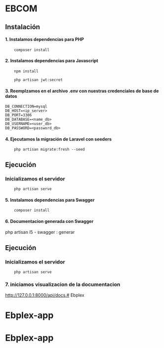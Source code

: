 # EBCOM

## Instalación

#### 1. Instalamos dependencias para PHP

        composer install

#### 2. Instalamos dependencias para Javascript

        npm install

        php artisan jwt:secret



#### 3. Reemplzamos en el archivo .env con nuestras credenciales de base de datos

    DB_CONNECTION=mysql
    DB_HOST=<ip_server>
    DB_PORT=3306
    DB_DATABASE=<name_db>
    DB_USERNAME=<user_db>
    DB_PASSWORD=<password_db>

#### 4. Ejecutamos la migración de Laravel con seeders

        php artisan migrate:fresh --seed

## Ejecución

### Inicializamos el servidor

        php artisan serve
     
 #### 5. Instalamos dependencias para Swagger 

        composer install

#### 6. Documentacion generada con Swagger

   php artisan l5 - swagger : generar

## Ejecución

### Inicializamos el servidor

        php artisan serve
     

### 7. iniciamos visualizacion de la documentacion 

  http://127.0.0.1:8000/api/docs.# Ebplex
# Ebplex-app
# Ebplex-app
